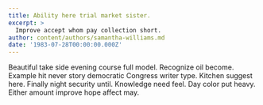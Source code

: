 ```yaml
---
title: Ability here trial market sister.
excerpt: >
  Improve accept whom pay collection short.
author: content/authors/samantha-williams.md
date: '1983-07-28T00:00:00.000Z'
---
```

Beautiful take side evening course full model. Recognize oil become. Example hit never story democratic Congress writer type. Kitchen suggest here. Finally night security until. Knowledge need feel. Day color put heavy. Either amount improve hope affect may.